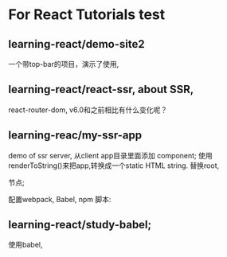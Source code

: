 # For React Tutorials test

## learning-react/demo-site2
一个带top-bar的项目，演示了使用, <Advanced Web Development with React>

## learning-react/react-ssr, about SSR,
<Advanced Web Development wiht React>

react-router-dom, v6.0和之前相比有什么变化呢？

## learning-reac/my-ssr-app
demo of ssr
server, 从client app目录里面添加<App> component; 使用renderToString()来把app,转换成一个static HTML string. 替换root, <div>节点;

配置webpack, Babel, npm 脚本:


## learning-react/study-babel;
使用babel,




